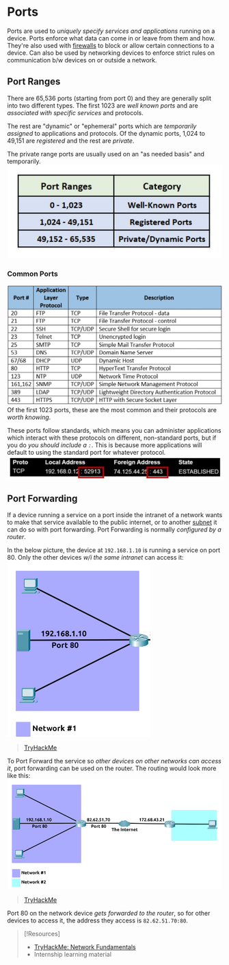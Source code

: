 
# Ports
Ports are used to *uniquely specify services and applications* running on a device. Ports enforce what data can come in or leave from them and how. They're also used with [firewalls](../../cybersecurity/defense/firewalls.md) to block or allow certain connections to a device. Can also be used by networking devices to enforce strict rules on communication b/w devices on or outside a network.
## Port Ranges
There are 65,536 ports (starting from port 0) and they are generally split into two different types. The first 1023 are *well known ports* and are *associated with specific services* and protocols.

The rest are "dynamic" or "ephemeral" ports which are *temporarily assigned* to applications and protocols. Of the dynamic ports, 1,024 to 49,151 are *registered* and the rest are *private*.

The private range ports are usually used on an "as needed basis" and temporarily.
![](../networking-pics/ports-1.jpg)
### Common Ports
![](../networking-pics/ports-2%201.png)
Of the first 1023 ports, these are the most common and their protocols are *worth knowing*.

These ports follow standards, which means you can administer applications which interact with these protocols on different, non-standard ports, but if you do *you should include a `:`*. This is because more applications will default to using the standard port for whatever protocol.
![](../networking-pics/ports-2.jpg)
## Port Forwarding 
If a device running a service on a port inside the intranet of a network wants to make that service available to the public internet, or to another [subnet](../../PNPT/PEH/networking/subnetting.md) it can do so with port forwarding. Port Forwarding is normally *configured by a router*.

In the below picture, the device at `192.168.1.10` is running a service on port 80. Only the other devices *w/i the same intranet* can access it:
![](/networking/networking-pics/ports-1.png)
> [TryHackMe](https://tryhackme.com/module/network-fundamentals)

To Port Forward the service so *other devices on other networks can access it*, port forwarding can be used on the router. The routing would look more like this:
![](/networking/networking-pics/ports-2.png)
> [TryHackMe](https://tryhackme.com/module/network-fundamentals)

Port 80 on the network device *gets forwarded to the router*, so for other devices to access it, the address they access is `82.62.51.70:80`.

> [!Resources]
> - [TryHackMe: Network Fundamentals](https://tryhackme.com/module/network-fundamentals)
> - Internship learning material
